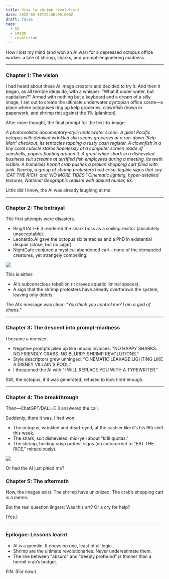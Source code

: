 ```yaml
---
title: Viva la shrimp revolution! 
date: 2025-05-16T22:00:00.000Z
draft: false
tags:
  - AI
  - image
  - revolution
---
```


How I lost my mind (and won an AI war) for a depressed octopus office worker: a tale of shrimp, sharks, and prompt-engineering madness.

***

### Chapter 1: The vision

I had heard about these AI image creators and decided to try it. And then it began, as all terrible ideas do, with a 
whisper: "What if under water, but capitalism?" Armed with nothing but a keyboard and a dream of a silly image, I set 
out to create the ultimate underwater dystopian office scene—a place where octopuses ring up kelp groceries, clownfish 
drown in paperwork, and shrimp riot against the 1% (plankton).

After more thought, the final prompt for the text-to-image:

*A photorealistic documentary-style underwater scene. A giant Pacific octopus with detailed wrinkled skin scans 
groceries at a run-down ‘Kelp Mart’ checkout, its tentacles tapping a rusty cash register. A clownfish in a tiny 
coral cubicle stares hopelessly at a computer screen made of seashells, papers floating around it. A great white 
shark in a disheveled business suit screams at terrified fish employees during a meeting, its teeth visible. A 
homeless hermit crab pushes a broken shopping cart filled with junk. Nearby, a group of shrimp protesters hold crisp, 
legible signs that say ‘EAT THE R!CH’ and ‘NO MORE TIDES.’ Cinematic lighting, hyper-detailed textures, National 
Geographic realism with absurd humor, 8k.*

Little did I know, the AI was already laughing at me.

***

### Chapter 2: The betrayal

The first attempts were disasters.

* Bing/DALL-E 3 rendered the shark boss as a smiling realtor (absolutely unacceptable).
* Leonardo.Ai gave the octopus six tentacles and a PhD in existential despair (close, but no cigar).
* NightCafe conjured a mystical abandoned cart—none of the demanded creatures, yet strangely compelling. 

![](/images/underwater-cart.png#center)

This is either:

* AI’s subconscious rebellion (it craves aquatic liminal spaces),
* A sign that the shrimp protesters have already overthrown the system, leaving only debris.

The AI’s message was clear: *"You think you control me? I am a god of chaos."*

***

### Chapter 3: The descent into prompt-madness

I became a monster.

* Negative prompts piled up like unpaid invoices: "NO HAPPY SHARKS. NO FRIENDLY CRABS. NO BLURRY SHRIMP REVOLUTIONS."
* Style descriptors grew unhinged: "CINEMATIC LEAKAGE LIGHTING LIKE A DISNEY VILLAIN’S POOL."
* I threatened the AI with "I WILL REPLACE YOU WITH A TYPEWRITER."

Still, the octopus, if it was generated, refused to look tired enough.

***

### Chapter 4: The breakthrough

Then—ChatGPT/DALL-E 3 answered the call.

Suddenly, there it was. I had won.

* The octopus, wrinkled and dead-eyed, at the cashier like it’s his 9th shift this week.
* The shark, suit disheveled, mid-yell about "krill quotas."
* The shrimp, holding crisp protest signs (no autocorrect to "EAT THE RICE," miraculously).

![](/images/underwater-market.png#center)

Or had the AI just pitied me?

### Chapter 5: The aftermath

Now, the images exist. The shrimp have unionized. The crab’s shopping cart is a meme.

But the real question lingers: Was this art? Or a cry for help?

(Yes.)

***

### Epilogue: Lessons learnt

* AI is a gremlin. It obeys no one, least of all logic.
* Shrimp are the ultimate revolutionaries. Never underestimate them.
* The line between "absurd" and "deeply profound" is thinner than a hermit crab’s budget.

FIN. (For now.)